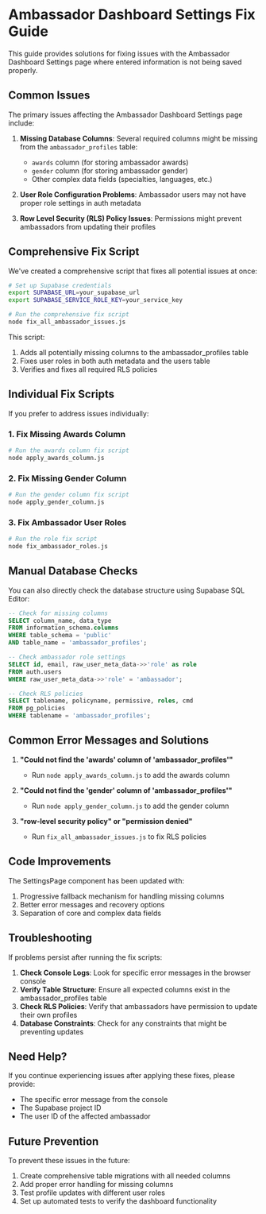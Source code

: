 # Ambassador Dashboard Settings Fix Guide

This guide provides solutions for fixing issues with the Ambassador Dashboard Settings page where entered information is not being saved properly.

## Common Issues

The primary issues affecting the Ambassador Dashboard Settings page include:

1. **Missing Database Columns**: Several required columns might be missing from the `ambassador_profiles` table:
   - `awards` column (for storing ambassador awards)
   - `gender` column (for storing ambassador gender)
   - Other complex data fields (specialties, languages, etc.)

2. **User Role Configuration Problems**: Ambassador users may not have proper role settings in auth metadata

3. **Row Level Security (RLS) Policy Issues**: Permissions might prevent ambassadors from updating their profiles

## Comprehensive Fix Script

We've created a comprehensive script that fixes all potential issues at once:

```bash
# Set up Supabase credentials
export SUPABASE_URL=your_supabase_url
export SUPABASE_SERVICE_ROLE_KEY=your_service_key

# Run the comprehensive fix script
node fix_all_ambassador_issues.js
```

This script:
1. Adds all potentially missing columns to the ambassador_profiles table
2. Fixes user roles in both auth metadata and the users table
3. Verifies and fixes all required RLS policies

## Individual Fix Scripts

If you prefer to address issues individually:

### 1. Fix Missing Awards Column

```bash
# Run the awards column fix script
node apply_awards_column.js
```

### 2. Fix Missing Gender Column

```bash
# Run the gender column fix script
node apply_gender_column.js
```

### 3. Fix Ambassador User Roles

```bash
# Run the role fix script
node fix_ambassador_roles.js
```

## Manual Database Checks

You can also directly check the database structure using Supabase SQL Editor:

```sql
-- Check for missing columns
SELECT column_name, data_type 
FROM information_schema.columns 
WHERE table_schema = 'public' 
AND table_name = 'ambassador_profiles';

-- Check ambassador role settings
SELECT id, email, raw_user_meta_data->>'role' as role 
FROM auth.users 
WHERE raw_user_meta_data->>'role' = 'ambassador';

-- Check RLS policies
SELECT tablename, policyname, permissive, roles, cmd
FROM pg_policies
WHERE tablename = 'ambassador_profiles';
```

## Common Error Messages and Solutions

1. **"Could not find the 'awards' column of 'ambassador_profiles'"**
   - Run `node apply_awards_column.js` to add the awards column

2. **"Could not find the 'gender' column of 'ambassador_profiles'"**
   - Run `node apply_gender_column.js` to add the gender column
   
3. **"row-level security policy" or "permission denied"**
   - Run `fix_all_ambassador_issues.js` to fix RLS policies

## Code Improvements

The SettingsPage component has been updated with:
1. Progressive fallback mechanism for handling missing columns
2. Better error messages and recovery options
3. Separation of core and complex data fields

## Troubleshooting

If problems persist after running the fix scripts:

1. **Check Console Logs**: Look for specific error messages in the browser console
2. **Verify Table Structure**: Ensure all expected columns exist in the ambassador_profiles table
3. **Check RLS Policies**: Verify that ambassadors have permission to update their own profiles
4. **Database Constraints**: Check for any constraints that might be preventing updates

## Need Help?

If you continue experiencing issues after applying these fixes, please provide:
- The specific error message from the console
- The Supabase project ID
- The user ID of the affected ambassador

## Future Prevention

To prevent these issues in the future:

1. Create comprehensive table migrations with all needed columns
2. Add proper error handling for missing columns
3. Test profile updates with different user roles
4. Set up automated tests to verify the dashboard functionality 